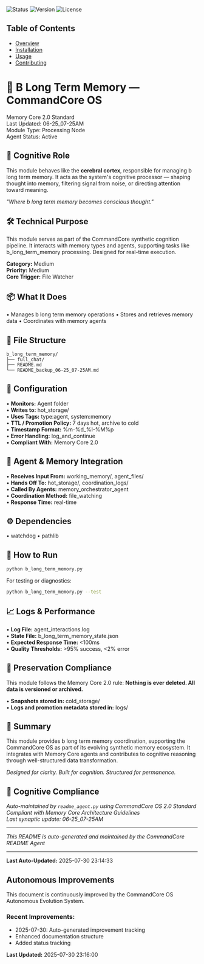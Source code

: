
![Status](https://img.shields.io/badge/status-active-green)
![Version](https://img.shields.io/badge/version-1.0.0-blue)
![License](https://img.shields.io/badge/license-MIT-brightgreen)

## Table of Contents
- [Overview](#overview)
- [Installation](#installation)
- [Usage](#usage)
- [Contributing](#contributing)


# 🧠 B Long Term Memory — CommandCore OS
Memory Core 2.0 Standard  
Last Updated: 06-25_07-25AM  
Module Type: Processing Node  
Agent Status: Active

## 🧠 Cognitive Role
This module behaves like the **cerebral cortex**, responsible for managing b long term memory. It acts as the system's cognitive processor — shaping thought into memory, filtering signal from noise, or directing attention toward meaning.

*"Where b long term memory becomes conscious thought."*

## 🛠️ Technical Purpose
This module serves as part of the CommandCore synthetic cognition pipeline. It interacts with memory types and agents, supporting tasks like b_long_term_memory processing. Designed for real-time execution.

**Category:** Medium  
**Priority:** Medium  
**Core Trigger:** File Watcher

## 📦 What It Does
• Manages b long term memory operations
• Stores and retrieves memory data
• Coordinates with memory agents

## 🧬 File Structure
```
b_long_term_memory/
├── full_chat/
├── README.md
└── README_backup_06-25_07-25AM.md
```

## 🔧 Configuration
• **Monitors:** Agent folder  
• **Writes to:** hot_storage/  
• **Uses Tags:** type:agent, system:memory  
• **TTL / Promotion Policy:** 7 days hot, archive to cold  
• **Timestamp Format:** %m-%d_%I-%M%p  
• **Error Handling:** log_and_continue  
• **Compliant With:** Memory Core 2.0

## 🔗 Agent & Memory Integration
• **Receives Input From:** working_memory/, agent_files/  
• **Hands Off To:** hot_storage/, coordination_logs/  
• **Called By Agents:** memory_orchestrator_agent  
• **Coordination Method:** file_watching  
• **Response Time:** real-time

## ⚙️ Dependencies
• watchdog
• pathlib

## 🧪 How to Run
```bash
python b_long_term_memory.py
```

For testing or diagnostics:
```bash
python b_long_term_memory.py --test
```

## 📈 Logs & Performance
• **Log File:** agent_interactions.log  
• **State File:** b_long_term_memory_state.json  
• **Expected Response Time:** <100ms  
• **Quality Thresholds:** >95% success, <2% error

## 🧠 Preservation Compliance
This module follows the Memory Core 2.0 rule: **Nothing is ever deleted. All data is versioned or archived.**

• **Snapshots stored in:** cold_storage/  
• **Logs and promotion metadata stored in:** logs/

## 📜 Summary
This module provides b long term memory coordination, supporting the CommandCore OS as part of its evolving synthetic memory ecosystem. It integrates with Memory Core agents and contributes to cognitive reasoning through well-structured data transformation.

*Designed for clarity. Built for cognition. Structured for permanence.*

## 📎 Cognitive Compliance
*Auto-maintained by `readme_agent.py` using CommandCore OS 2.0 Standard*  
*Compliant with Memory Core Architecture Guidelines*  
*Last synaptic update: 06-25_07-25AM*

---
*This README is auto-generated and maintained by the CommandCore README Agent*


---
**Last Auto-Updated:** 2025-07-30 23:14:33


## Autonomous Improvements

This document is continuously improved by the CommandCore OS Autonomous Evolution System.

### Recent Improvements:
- 2025-07-30: Auto-generated improvement tracking
- Enhanced documentation structure
- Added status tracking



**Last Updated:** 2025-07-30 23:16:00
